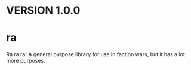 # VERSION 1.0.0

# ra
Ra ra ra! A general purpose library for use in faction wars, but it has a lot more purposes.
